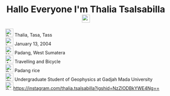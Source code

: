 # <div align=center>  Hallo Everyone I'm Thalia Tsalsabilla  <img src="https://raw.githubusercontent.com/Tarikul-Islam-Anik/Animated-Fluent-Emojis/master/Emojis/Hand%20gestures/Hand%20with%20Fingers%20Splayed.png" alt="Hand with Fingers Splayed" width="25" height="25" />  
<img src="https://raw.githubusercontent.com/Tarikul-Islam-Anik/Animated-Fluent-Emojis/master/Emojis/People%20with%20activities/Deaf%20Woman%20Medium-Light%20Skin%20Tone.png" alt="Deaf Woman Medium-Light Skin Tone" width="25" height="25" /> Thalia, Tasa, Tass<br>
<img src="https://raw.githubusercontent.com/Tarikul-Islam-Anik/Animated-Fluent-Emojis/master/Emojis/Travel%20and%20places/Last%20Quarter%20Moon%20Face.png" alt="Last Quarter Moon Face" width="25" height="25" /> January 13, 2004<br>
<img src="https://raw.githubusercontent.com/Tarikul-Islam-Anik/Animated-Fluent-Emojis/master/Emojis/Travel%20and%20places/House%20with%20Garden.png" alt="House with Garden" width="25" height="25" /> Padang, West Sumatera<br> 
<img src="https://raw.githubusercontent.com/Tarikul-Islam-Anik/Animated-Fluent-Emojis/master/Emojis/Travel%20and%20places/Automobile.png" alt="Automobile" width="25" height="25" /> Travelling and Bicycle<br>
<img src="https://raw.githubusercontent.com/Tarikul-Islam-Anik/Animated-Fluent-Emojis/master/Emojis/Food/Pot%20of%20Food.png" alt="Pot of Food" width="25" height="25" /> Padang rice<br>
<img src="https://raw.githubusercontent.com/Tarikul-Islam-Anik/Animated-Fluent-Emojis/master/Emojis/Travel%20and%20places/Globe%20Showing%20Asia-Australia.png" alt="Globe Showing Asia-Australia" width="25" height="25" /> Undergraduate Student of Geophysics at Gadjah Mada University<br>
<img src="https://raw.githubusercontent.com/Tarikul-Islam-Anik/Animated-Fluent-Emojis/master/Emojis/Hand%20gestures/Backhand%20Index%20Pointing%20Down%20Light%20Skin%20Tone.png" alt="Backhand Index Pointing Down Light Skin Tone" width="25" height="25" />https://instagram.com/thalia.tsalsabilla?igshid=NzZlODBkYWE4Ng==<br>
